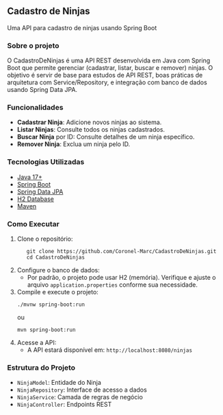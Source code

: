 ## Cadastro de Ninjas
Uma API para cadastro de ninjas usando Spring Boot

### Sobre o projeto
O CadastroDeNinjas é uma API REST desenvolvida em Java com Spring Boot que permite gerenciar (cadastrar, listar, buscar e remover) ninjas. O objetivo é servir de base para estudos de API REST, boas práticas de arquitetura com Service/Repository, e integração com banco de dados usando Spring Data JPA.

### Funcionalidades
- **Cadastrar Ninja**: Adicione novos ninjas ao sistema.
- **Listar Ninjas**: Consulte todos os ninjas cadastrados.
- **Buscar Ninja** por ID: Consulte detalhes de um ninja específico.
- **Remover Ninja**: Exclua um ninja pelo ID.

### Tecnologias Utilizadas
- [Java 17+](https://www.oracle.com/java/)
- [Spring Boot](https://spring.io/projects/spring-boot)
- [Spring Data JPA](https://spring.io/projects/spring-data-jpa)
- [H2 Database](https://www.h2database.com/)
- [Maven](https://maven.apache.org/)

### Como Executar
1. Clone o repositório:
   ```
      git clone https://github.com/Coronel-Marc/CadastroDeNinjas.git
      cd CadastroDeNinjas
   ```
2. Configure o banco de dados:
    - Por padrão, o projeto pode usar H2 (memória). Verifique e ajuste o arquivo `application.properties` conforme sua necessidade.
3. Compile e execute o projeto:
   ```
   ./mvnw spring-boot:run
   ```
   ou
   ```
   mvn spring-boot:run
   ```
4. Acesse a API:
    - A API estará disponível em: `http://localhost:8080/ninjas`


### Estrutura do Projeto
- `NinjaModel`: Entidade do Ninja
- `NinjaRepository`: Interface de acesso a dados
- `NinjaService`: Camada de regras de negócio
- `NinjaController`: Endpoints REST